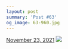 ```yaml
---
layout: post
summary: 'Post #63'
og_image: 63-960.jpg
---
```


<p>
  <time>
    <a href="/63">November 23, 2021</a>
  </time>
  <a href="/63">
    <img src="{{ site.assets_url }}/63-480.jpg" srcset="{{ site.assets_url }}/63-240.jpg 240w, {{ site.assets_url }}/63-480.jpg 480w, {{ site.assets_url }}/63-720.jpg 720w, {{ site.assets_url }}/63-960.jpg 960w" sizes="(min-width: 700px) 50vw, calc(100vw - 2rem)" />
  </a>
</p>
